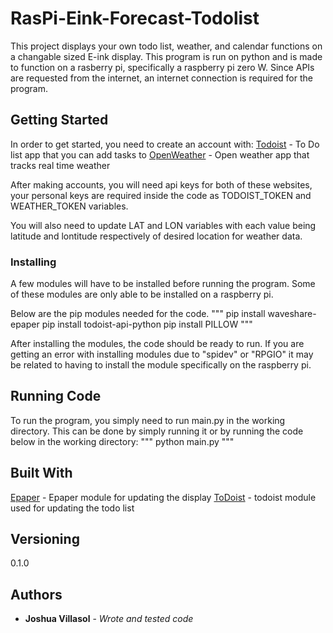 # RasPi-Eink-Forecast-Todolist
This project displays your own todo list, weather, and calendar functions on a changable sized E-ink display. This program is run on python and is made to function on a rasberry pi, specifically a raspberry pi zero W. Since APIs are requested from the internet, an internet connection is required for the program.

## Getting Started
In order to get started, you need to create an account with:
[Todoist](https://app.todoist.com/) - To Do list app that you can add tasks to
[OpenWeather](https://openweathermap.org/) - Open weather app that tracks real time weather

After making accounts, you will need api keys for both of these websites, your personal keys are required inside the code as TODOIST_TOKEN and WEATHER_TOKEN variables. 

You will also need to update LAT and LON variables with each value being latitude and lontitude respectively of desired location for weather data.

### Installing
A few modules will have to be installed before running the program. Some of these modules are only able to be installed on a raspberry pi.

Below are the pip modules needed for the code.
"""
pip install waveshare-epaper
pip install todoist-api-python
pip install PILLOW
"""

After installing the modules, the code should be ready to run. If you are getting an error with installing modules due to "spidev" or "RPGIO" it may be related to having to install the module specifically on the raspberry pi.

## Running Code
To run the program, you simply need to run main.py in the working directory. This can be done by simply running it or by running the code below in the working directory:
"""
python main.py
"""

## Built With
[Epaper](https://github.com/waveshareteam/e-Paper) - Epaper module for updating the display
[ToDoist](https://pypi.org/project/todoist-api-python/) - todoist module used for updating the todo list

## Versioning
0.1.0

## Authors
* **Joshua Villasol** - *Wrote and tested code*